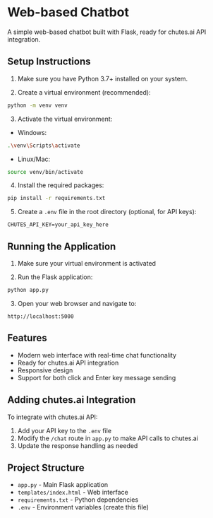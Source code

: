# Web-based Chatbot

A simple web-based chatbot built with Flask, ready for chutes.ai API integration.

## Setup Instructions

1. Make sure you have Python 3.7+ installed on your system.

2. Create a virtual environment (recommended):
```bash
python -m venv venv
```

3. Activate the virtual environment:
- Windows:
```bash
.\venv\Scripts\activate
```
- Linux/Mac:
```bash
source venv/bin/activate
```

4. Install the required packages:
```bash
pip install -r requirements.txt
```

5. Create a `.env` file in the root directory (optional, for API keys):
```
CHUTES_API_KEY=your_api_key_here
```

## Running the Application

1. Make sure your virtual environment is activated

2. Run the Flask application:
```bash
python app.py
```

3. Open your web browser and navigate to:
```
http://localhost:5000
```

## Features

- Modern web interface with real-time chat functionality
- Ready for chutes.ai API integration
- Responsive design
- Support for both click and Enter key message sending

## Adding chutes.ai Integration

To integrate with chutes.ai API:
1. Add your API key to the `.env` file
2. Modify the `/chat` route in `app.py` to make API calls to chutes.ai
3. Update the response handling as needed

## Project Structure

- `app.py` - Main Flask application
- `templates/index.html` - Web interface
- `requirements.txt` - Python dependencies
- `.env` - Environment variables (create this file) 